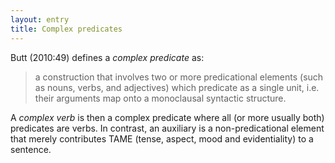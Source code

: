 ```yaml
---
layout: entry
title: Complex predicates
---
```

Butt (2010:49) defines a *complex predicate* as:

> a construction that involves two or more predicational elements
> (such as nouns, verbs, and adjectives) which predicate as a single unit,
> i.e. their arguments map onto a monoclausal syntactic structure.

A *complex verb* is then a complex predicate where all (or more usually
both) predicates are verbs. In contrast, an auxiliary is a non-predicational
element that merely contributes TAME (tense, aspect, mood and evidentiality)
to a sentence.

